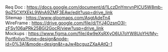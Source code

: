 Req Doc : https://docs.google.com/document/d/1LczDnYmrvnPlCU5W8mb-9qZ5CXfXEkL9WnA9ZMF3EAw/edit?usp=drive_link <br>
Sitemap : https://www.gloomaps.com/AsgtAdeTn4 <br>
WireFrame : https://drive.google.com/file/d/1YJ4OzsnO3I-zFSv106aPRk25BGl2GocR/view?usp=drive_link <br>
Mockups : https://www.figma.com/file/4w9eXsRXyO6Ui7oYW8UoYH/My-Portfoliyo?type=design&node-id=0%3A1&mode=design&t=aJw4bcguzZXaAAtQ-1 <br>
